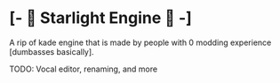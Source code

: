 # [- 🌠 Starlight Engine 🌠 -]
A rip of kade engine that is made by people with 0 modding experience [dumbasses basically].

TODO: Vocal editor, renaming, and more
